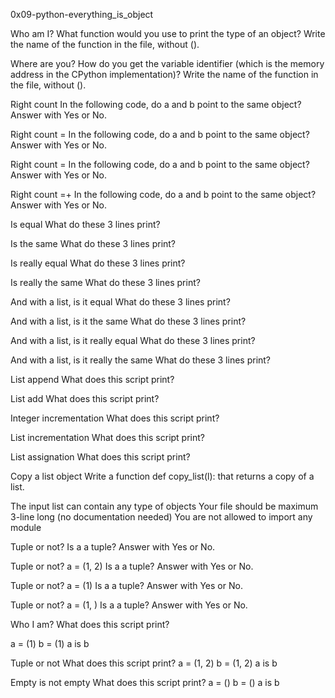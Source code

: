 0x09-python-everything_is_object

Who am I? What function would you use to print the type of an object? Write the name of the function in the file, without ().

Where are you? How do you get the variable identifier (which is the memory address in the CPython implementation)? Write the name of the function in the file, without ().

Right count In the following code, do a and b point to the same object? Answer with Yes or No.

Right count = In the following code, do a and b point to the same object? Answer with Yes or No.

Right count = In the following code, do a and b point to the same object? Answer with Yes or No.

Right count =+ In the following code, do a and b point to the same object? Answer with Yes or No.

Is equal What do these 3 lines print?

Is the same What do these 3 lines print?

Is really equal What do these 3 lines print?

Is really the same What do these 3 lines print?

And with a list, is it equal What do these 3 lines print?

And with a list, is it the same What do these 3 lines print?

And with a list, is it really equal What do these 3 lines print?

And with a list, is it really the same What do these 3 lines print?

List append What does this script print?

List add What does this script print?

Integer incrementation What does this script print?

List incrementation What does this script print?

List assignation What does this script print?

Copy a list object Write a function def copy_list(l): that returns a copy of a list.

The input list can contain any type of objects Your file should be maximum 3-line long (no documentation needed) You are not allowed to import any module

Tuple or not? Is a a tuple? Answer with Yes or No.

Tuple or not? a = (1, 2) Is a a tuple? Answer with Yes or No.

Tuple or not? a = (1) Is a a tuple? Answer with Yes or No.

Tuple or not? a = (1, ) Is a a tuple? Answer with Yes or No.

Who I am? What does this script print?

a = (1) b = (1) a is b

Tuple or not What does this script print?
a = (1, 2) b = (1, 2) a is b

Empty is not empty What does this script print?
a = () b = () a is b
